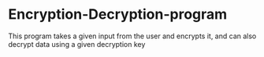 # Encryption-Decryption-program
This program takes a given input from the user and encrypts it, and can also decrypt data using a given decryption key
